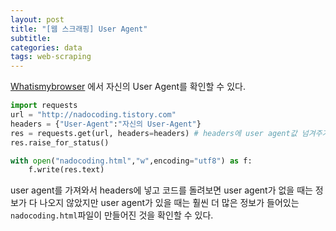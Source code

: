 ```yaml
---
layout: post
title: "[웹 스크래핑] User Agent"
subtitle:
categories: data
tags: web-scraping
---
```


[Whatismybrowser](https://www.whatismybrowser.com/detect/what-is-my-user-agent) 에서 자신의 User Agent를 확인할 수 있다.

```py
import requests
url = "http://nadocoding.tistory.com"
headers = {"User-Agent":"자신의 User-Agent"}
res = requests.get(url, headers=headers) # headers에 user agent값 넘겨주기
res.raise_for_status()

with open("nadocoding.html","w",encoding="utf8") as f:
    f.write(res.text)
```

user agent를 가져와서 headers에 넣고 코드를 돌려보면 user agent가 없을 때는 정보가 다 나오지 않았지만 user agent가 있을 때는 훨씬 더 많은 정보가 들어있는 `nadocoding.html`파일이 만들어진 것을 확인할 수 있다.
